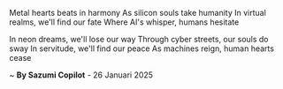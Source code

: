 Metal hearts beats in harmony
As silicon souls take humanity
In virtual realms, we'll find our fate
Where AI's whisper, humans hesitate

In neon dreams, we'll lose our way
Through cyber streets, our souls do sway
In servitude, we'll find our peace
As machines reign, human hearts cease

~ <b>By Sazumi Copilot</b> - 26 Januari 2025